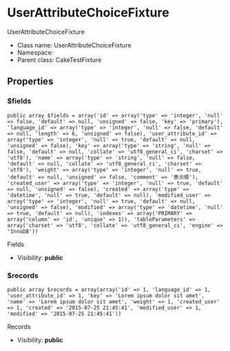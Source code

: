 UserAttributeChoiceFixture
===============

UserAttributeChoiceFixture




* Class name: UserAttributeChoiceFixture
* Namespace: 
* Parent class: CakeTestFixture





Properties
----------


### $fields

    public array $fields = array('id' => array('type' => 'integer', 'null' => false, 'default' => null, 'unsigned' => false, 'key' => 'primary'), 'language_id' => array('type' => 'integer', 'null' => false, 'default' => null, 'length' => 6, 'unsigned' => false), 'user_attribute_id' => array('type' => 'integer', 'null' => true, 'default' => null, 'unsigned' => false), 'key' => array('type' => 'string', 'null' => false, 'default' => null, 'collate' => 'utf8_general_ci', 'charset' => 'utf8'), 'name' => array('type' => 'string', 'null' => false, 'default' => null, 'collate' => 'utf8_general_ci', 'charset' => 'utf8'), 'weight' => array('type' => 'integer', 'null' => true, 'default' => null, 'unsigned' => false, 'comment' => '表示順'), 'created_user' => array('type' => 'integer', 'null' => true, 'default' => null, 'unsigned' => false), 'created' => array('type' => 'datetime', 'null' => true, 'default' => null), 'modified_user' => array('type' => 'integer', 'null' => true, 'default' => null, 'unsigned' => false), 'modified' => array('type' => 'datetime', 'null' => true, 'default' => null), 'indexes' => array('PRIMARY' => array('column' => 'id', 'unique' => 1)), 'tableParameters' => array('charset' => 'utf8', 'collate' => 'utf8_general_ci', 'engine' => 'InnoDB'))

Fields



* Visibility: **public**


### $records

    public array $records = array(array('id' => 1, 'language_id' => 1, 'user_attribute_id' => 1, 'key' => 'Lorem ipsum dolor sit amet', 'name' => 'Lorem ipsum dolor sit amet', 'weight' => 1, 'created_user' => 1, 'created' => '2015-07-25 21:45:41', 'modified_user' => 1, 'modified' => '2015-07-25 21:45:41'))

Records



* Visibility: **public**



